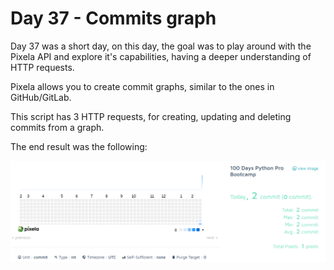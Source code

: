 # Day 37 - Commits graph

Day 37 was a short day, on this day, the goal was to play around with the Pixela API and explore it's capabilities, having a deeper understanding of HTTP requests.

Pixela allows you to create commit graphs, similar to the ones in GitHub/GitLab.

This script has 3 HTTP requests, for creating, updating and deleting commits from a graph.

The end result was the following:

![Preview](./assets/preview.png)
